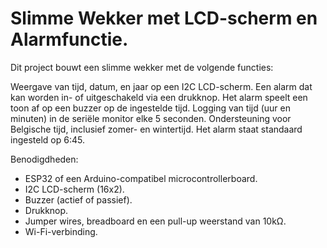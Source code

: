 # Slimme Wekker met LCD-scherm en Alarmfunctie. #
Dit project bouwt een slimme wekker met de volgende functies:

Weergave van tijd, datum, en jaar op een I2C LCD-scherm.
Een alarm dat kan worden in- of uitgeschakeld via een drukknop.
Het alarm speelt een toon af op een buzzer op de ingestelde tijd.
Logging van tijd (uur en minuten) in de seriële monitor elke 5 seconden.
Ondersteuning voor Belgische tijd, inclusief zomer- en wintertijd. Het alarm staat standaard ingesteld op 6:45.

Benodigdheden:
- ESP32 of een Arduino-compatibel microcontrollerboard.
- I2C LCD-scherm (16x2).
- Buzzer (actief of passief).
- Drukknop.
- Jumper wires, breadboard en een pull-up weerstand van 10kΩ.
- Wi-Fi-verbinding.
